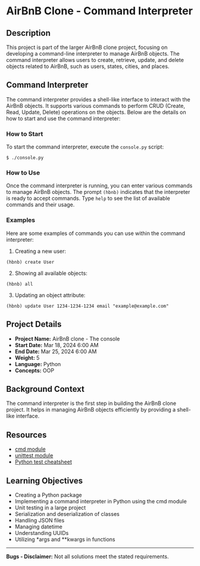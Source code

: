 # AirBnB Clone - Command Interpreter

## Description

This project is part of the larger AirBnB clone project, focusing on developing a command-line interpreter to manage AirBnB objects. The command interpreter allows users to create, retrieve, update, and delete objects related to AirBnB, such as users, states, cities, and places.

## Command Interpreter

The command interpreter provides a shell-like interface to interact with the AirBnB objects. It supports various commands to perform CRUD (Create, Read, Update, Delete) operations on the objects. Below are the details on how to start and use the command interpreter:

### How to Start

To start the command interpreter, execute the `console.py` script:

```
$ ./console.py
```

### How to Use

Once the command interpreter is running, you can enter various commands to manage AirBnB objects. The prompt `(hbnb)` indicates that the interpreter is ready to accept commands. Type `help` to see the list of available commands and their usage.

### Examples

Here are some examples of commands you can use within the command interpreter:

1. Creating a new user:

```
(hbnb) create User
```

2. Showing all available objects:

```
(hbnb) all
```

3. Updating an object attribute:

```
(hbnb) update User 1234-1234-1234 email "example@example.com"
```

## Project Details

- **Project Name:** AirBnB clone - The console
- **Start Date:** Mar 18, 2024 6:00 AM
- **End Date:** Mar 25, 2024 6:00 AM
- **Weight:** 5
- **Language:** Python
- **Concepts:** OOP

## Background Context

The command interpreter is the first step in building the AirBnB clone project. It helps in managing AirBnB objects efficiently by providing a shell-like interface.

## Resources

- [cmd module](https://docs.python.org/3/library/cmd.html)
- [unittest module](https://docs.python.org/3/library/unittest.html)
- [Python test cheatsheet](https://www.pythonsheets.com/notes/python-tests.html)

## Learning Objectives

- Creating a Python package
- Implementing a command interpreter in Python using the cmd module
- Unit testing in a large project
- Serialization and deserialization of classes
- Handling JSON files
- Managing datetime
- Understanding UUIDs
- Utilizing *args and **kwargs in functions

---

**Bugs - Disclaimer:** Not all solutions meet the stated requirements.
